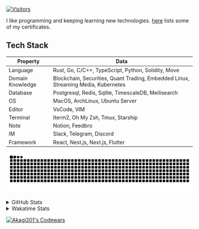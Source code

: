 <!-- markdownlint-disable MD041 MD010 MD033 -->
[![Visitors](https://api.visitorbadge.io/api/daily?path=Akagi201%2FAkagi201&label=Visitors%20Today&countColor=%2337d67a)](https://visitorbadge.io/status?path=Akagi201%2FAkagi201)

I like programming and keeping learning new technologies. [here](https://github.com/Akagi201/blockchain) lists some of my certificates.

## Tech Stack

| Property         	| Data                                                                               	|
|------------------	|------------------------------------------------------------------------------------	|
| Language         	| Rust, Go, C/C++, TypeScript, Python, Solidity, Move                                 |
| Domain Knowledge 	| Blockchain, Securities, Quant Trading, Embedded Linux, Streaming Media, Kubernetes 	|
| Database         	| Postgresql, Redis, Sqlite, TimescaleDB, Meilisearch                                 |
| OS               	| MacOS, ArchLinux, Ubuntu Server                                                     |
| Editor           	| VsCode, VIM                                                                        	|
| Terminal          | Iterm2, Oh My Zsh, Tmux, Starship                                                   |
| Note             	| Notion, Feedbro                                                                    	|
| IM               	| Slack, Telegram, Discord                                                            |
| Framework         | React, Nest.js, Next.js, Flutter                                                   	|

[![github contribution grid snake animation](https://raw.githubusercontent.com/Akagi201/Akagi201/output/github-contribution-grid-snake.svg#gh-light-mode-only)](https://github.com/Akagi201)

<details>
<summary>GitHub Stats</summary>
  <a href="https://github.com/Akagi201"><img alt="Profile Detail" src="https://raw.githubusercontent.com/Akagi201/Akagi201/master/profile-summary-card-output/dracula/0-profile-details.svg" /></a>
  <a href="https://github.com/Akagi201"><img alt="Github Stats" src="https://raw.githubusercontent.com/Akagi201/Akagi201/master/profile-summary-card-output/dracula/3-stats.svg" /></a>
  <a href="https://github.com/Akagi201"><img alt="Lang By Commits" src="https://raw.githubusercontent.com/Akagi201/Akagi201/master/profile-summary-card-output/dracula/2-most-commit-language.svg" /></a>
</details>

<details>
<summary>Wakatime Stats</summary>
<br>

<!--START_SECTION:waka-->
![Code Time](http://img.shields.io/badge/Code%20Time-662%20hrs%206%20mins-blue)

**I'm a Night 🦉** 

```text
🌞 Morning    23 commits     █░░░░░░░░░░░░░░░░░░░░░░░░   6.3% 
🌆 Daytime    98 commits     ██████░░░░░░░░░░░░░░░░░░░   26.85% 
🌃 Evening    164 commits    ███████████░░░░░░░░░░░░░░   44.93% 
🌙 Night      80 commits     █████░░░░░░░░░░░░░░░░░░░░   21.92%

```
📅 **I'm Most Productive on Tuesday** 

```text
Monday       55 commits     ███░░░░░░░░░░░░░░░░░░░░░░   15.07% 
Tuesday      73 commits     █████░░░░░░░░░░░░░░░░░░░░   20.0% 
Wednesday    38 commits     ██░░░░░░░░░░░░░░░░░░░░░░░   10.41% 
Thursday     47 commits     ███░░░░░░░░░░░░░░░░░░░░░░   12.88% 
Friday       55 commits     ███░░░░░░░░░░░░░░░░░░░░░░   15.07% 
Saturday     52 commits     ███░░░░░░░░░░░░░░░░░░░░░░   14.25% 
Sunday       45 commits     ███░░░░░░░░░░░░░░░░░░░░░░   12.33%

```


📊 **This Week I Spent My Time On** 

```text
⌚︎ Time Zone: Asia/Shanghai

💬 Programming Languages: 
sh                       1 min               █████████████████████████   100.0%

🔥 Editors: 
Zsh                      1 min               █████████████████████████   100.0%

💻 Operating System: 
Mac                      0 secs              ██████████████████░░░░░░░   72.08% 
Linux                    0 secs              ███████░░░░░░░░░░░░░░░░░░   27.92%

```

**I Mostly Code in Go** 

```text
Go                       36 repos            ███████████░░░░░░░░░░░░░░   45.0% 
Rust                     17 repos            █████░░░░░░░░░░░░░░░░░░░░   21.25% 
TypeScript               9 repos             ██░░░░░░░░░░░░░░░░░░░░░░░   11.25% 
JavaScript               7 repos             ██░░░░░░░░░░░░░░░░░░░░░░░   8.75% 
Python                   2 repos             ░░░░░░░░░░░░░░░░░░░░░░░░░   2.5%

```



 Last Updated on 26/01/2023 15:34:29 UTC
<!--END_SECTION:waka-->

</details>

<a href="https://www.codewars.com/users/Akagi201"><img alt="Akagi201's Codewars" src="https://www.codewars.com/users/Akagi201/badges/small"></a>
